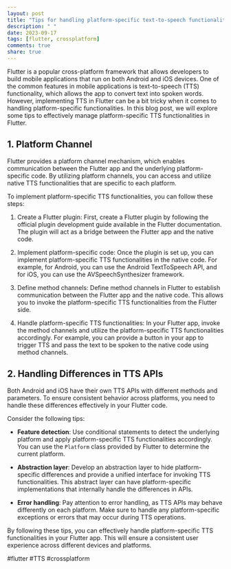 ```yaml
---
layout: post
title: "Tips for handling platform-specific text-to-speech functionalities in Flutter."
description: " "
date: 2023-09-17
tags: [flutter, crossplatform]
comments: true
share: true
---
```


Flutter is a popular cross-platform framework that allows developers to build mobile applications that run on both Android and iOS devices. One of the common features in mobile applications is text-to-speech (TTS) functionality, which allows the app to convert text into spoken words. However, implementing TTS in Flutter can be a bit tricky when it comes to handling platform-specific functionalities. In this blog post, we will explore some tips to effectively manage platform-specific TTS functionalities in Flutter.

## 1. Platform Channel

Flutter provides a platform channel mechanism, which enables communication between the Flutter app and the underlying platform-specific code. By utilizing platform channels, you can access and utilize native TTS functionalities that are specific to each platform.

To implement platform-specific TTS functionalities, you can follow these steps:

1. Create a Flutter plugin: First, create a Flutter plugin by following the official plugin development guide available in the Flutter documentation. The plugin will act as a bridge between the Flutter app and the native code.

2. Implement platform-specific code: Once the plugin is set up, you can implement platform-specific TTS functionalities in the native code. For example, for Android, you can use the Android TextToSpeech API, and for iOS, you can use the AVSpeechSynthesizer framework.

3. Define method channels: Define method channels in Flutter to establish communication between the Flutter app and the native code. This allows you to invoke the platform-specific TTS functionalities from the Flutter side.

4. Handle platform-specific TTS functionalities: In your Flutter app, invoke the method channels and utilize the platform-specific TTS functionalities accordingly. For example, you can provide a button in your app to trigger TTS and pass the text to be spoken to the native code using method channels.

## 2. Handling Differences in TTS APIs

Both Android and iOS have their own TTS APIs with different methods and parameters. To ensure consistent behavior across platforms, you need to handle these differences effectively in your Flutter code.

Consider the following tips:

- **Feature detection**: Use conditional statements to detect the underlying platform and apply platform-specific TTS functionalities accordingly. You can use the `Platform` class provided by Flutter to determine the current platform.

- **Abstraction layer**: Develop an abstraction layer to hide platform-specific differences and provide a unified interface for invoking TTS functionalities. This abstract layer can have platform-specific implementations that internally handle the differences in APIs.

- **Error handling**: Pay attention to error handling, as TTS APIs may behave differently on each platform. Make sure to handle any platform-specific exceptions or errors that may occur during TTS operations.

By following these tips, you can effectively handle platform-specific TTS functionalities in your Flutter app. This will ensure a consistent user experience across different devices and platforms.

#flutter #TTS #crossplatform